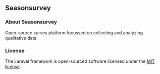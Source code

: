 
## Seasonsurvey

### About Seasonsurvey

Open-source survey platform focussed on collecting and analyzing qualitative data.

### License

The Laravel framework is open-sourced software licensed under the [MIT license](https://opensource.org/licenses/MIT).
